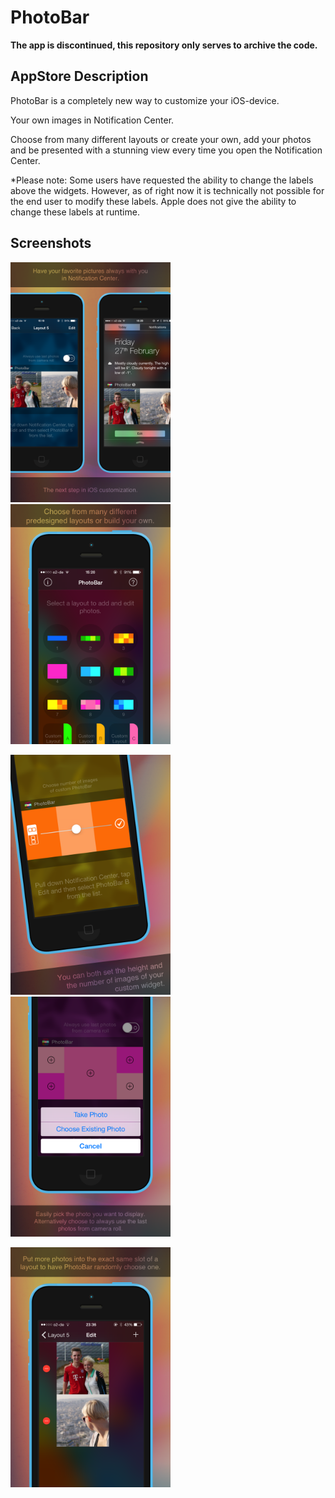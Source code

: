 # PhotoBar

**The app is discontinued, this repository only serves to archive the code.**

## AppStore Description

PhotoBar is a completely new way to customize your iOS-device.

Your own images in Notification Center.

Choose from many different layouts or create your own, add your photos and be presented with a stunning view every time you open the Notification Center.

*Please note:
Some users have requested the ability to change the labels above the widgets. However, as of right now it is technically not possible for the end user to modify these labels. Apple does not give the ability to change these labels at runtime.

## Screenshots

<img src="assets/iPhone4_1.png" width="256"/> <img src="assets/iPhone4_2.png" width="256"/>

<img src="assets/iPhone4_3.png" width="256"/> <img src="assets/iPhone4_4.png" width="256"/>

<img src="assets/iPhone4_5.png" width="256"/>
